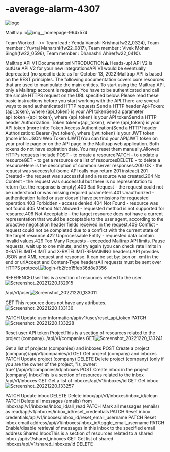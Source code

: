 
# -average-alarm-4307
![logo](https://user-images.githubusercontent.com/82109628/208609308-a7f0e4a3-4450-48bf-a094-427f818b1482.png)

Mailtrap.io![img__homepage-964x574](https://user-images.githubusercontent.com/82109628/208608940-e2f0b84e-0996-41d1-866b-20e44a597903.png)

Team Worked -->>
Team lead   : Yenda Vamshi Krishna(fw22_0324),
Team member : Yuvraj Maharshi(fw22_0817),
Team member : Vivek Mohan Singh(fw22_0596),
Team member : Dhanashri Ahire(fw22_0410).

Mailtrap API V1 DocumentationINTRODUCTION⚠ Heads-up! API V2 is outUse API V2 for your new integrationsAPI V1 would be eventually deprecated (no specific date as for October 13, 2022)Mailtrap API is based on the REST principles. The following documentation covers core resources that are used to manipulate the main entities. To start using the Mailtrap API, only a Mailtrap account is required. You have to be authenticated and call the simple HTTPS request on the URL specified below. Please read these basic instructions before you start working with the API.There are several ways to send authenticated HTTP requests:Send a HTTP header Api-Token: {api_token}, where {api_token} is your API tokenSend a parameter api_token={api_token}, where {api_token} is your API tokenSend a HTTP header Authorization: Token token={api_token}, where {api_token} is your API token (more info: Token Access Authentication)Send a HTTP header Authorization: Bearer {jwt_token}, where {jwt_token} is your JWT token (more info: JSON Web Token (JWT))You can find your API/JWT token on your profile page or on the API page in the Mailtrap web application. Both tokens do not have expiration date. You may reset them manually.Allowed HTTPs requests include:POST - to create a resourcePATCH - to update a resourceGET - to get a resource or a list of resourcesDELETE - to delete a resourceHere is the description of common server responses:200 OK - the request was successful (some API calls may return 201 instead).201 Created - the request was successful and a resource was created.204 No Content - the request was successful but there is no representation to return (i.e. the response is empty).400 Bad Request - the request could not be understood or was missing required parameters.401 Unauthorized - authentication failed or user doesn't have permissions for requested operation.403 Forbidden - access denied.404 Not Found - resource was not found.405 Method Not Allowed - requested method is not supported for resource.406 Not Acceptable - the target resource does not have a current representation that would be acceptable to the user agent, according to the proactive negotiation header fields received in the request.409 Conflict - request could not be completed due to a conflict with the current state of the target resource.422 Unprocessable Entity - requested data contain invalid values.429 Too Many Requests - exceeded Mailtrap API limits. Pause requests, wait up to one minute, and try again (you can check rate limits in X-RATELIMIT-LIMIT and X-RATELIMIT-REMAINING headers).API provides JSON and XML request and response. It can be set by:.json or .xml in the end or urlAccept and Content-Type headersAll requests must be sent over HTTPS protocol.![login-fb2fcb15feb36d8e9356](https://user-images.githubusercontent.com/82109628/208609149-5a1707dc-634a-401d-b885-f62b948294df.svg)

REFERENCEUserThis is a section of resources related to the user.![Screenshot_20221220_132915](https://user-images.githubusercontent.com/82109628/208614121-1e1da992-eea7-428e-93d4-9e41d9e46e29.png)

/api/v1/user![Screenshot_20221220_133011](https://user-images.githubusercontent.com/82109628/208614283-c885bc3a-fd85-4ede-9f1d-4969b23548de.png)

GET
This resource does not have any attributes.![Screenshot_20221220_133136](https://user-images.githubusercontent.com/82109628/208614785-52e4eba6-e6ad-4dcc-a2d2-76006c971c66.png)

PATCH
Update user information/api/v1/user/reset_api_token
PATCH![Screenshot_20221220_133228](https://user-images.githubusercontent.com/82109628/208614805-2ed3e020-ce18-47c7-a056-49d884d1c433.png)

Reset user API token
ProjectThis is a section of resources related to the project (company).
/api/v1/companies
GET![Screenshot_20221220_133241](https://user-images.githubusercontent.com/82109628/208614833-73c4493d-0a58-47c4-b955-7e53e0f39add.png)

Get a list of projects (companies) and inboxes
POST
Create a project (company)/api/v1/companies/id
GET
Get project (company) and inboxes
PATCH
Update project (company)
DELETE
Delete project (company) (only if you are the owner of the project, "is_owner: true")/api/v1/companies/id/inboxes
POST
Create inbox in the project (company)
InboxThis is a section of resources related to the inbox
/api/v1/inboxes
GET
Get a list of inboxes/api/v1/inboxes/id
GET
Get inbox![Screenshot_20221220_133257](https://user-images.githubusercontent.com/82109628/208614863-e18ab1bc-110a-4f18-8bb7-bf1eea7c9270.png)

PATCH
Update inbox
DELETE
Delete inbox/api/v1/inboxes/inbox_id/clean
PATCH
Delete all messages (emails) from inbox/api/v1/inboxes/inbox_id/all_read
PATCH
Mark all messages (emails) as read/api/v1/inboxes/inbox_id/reset_credentials
PATCH
Reset inbox credentials/api/v1/inboxes/inbox_id/reset_email_username
PATCH
Reset inbox email address/api/v1/inboxes/inbox_id/toggle_email_username
PATCH
Enable/disable retrieval of messages in this inbox to the specified email address
Shared InboxThis is a section of resources related to a shared inbox
/api/v1/shared_inboxes
GET
Get list of shared inboxes/api/v1/shared_inboxes/id
DELETE
